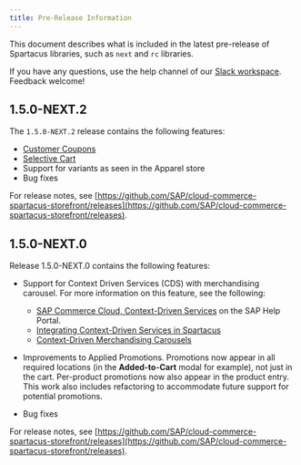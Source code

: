 ```yaml
---
title: Pre-Release Information
---
```


This document describes what is included in the latest pre-release of Spartacus libraries, such as `next` and `rc` libraries.

If you have any questions, use the help channel of our [Slack workspace](https://join.slack.com/t/spartacus-storefront/shared_invite/enQtNDM1OTI3OTMwNjU5LTg1NGVjZmFkZjQzODc1MzFhMjc3OTZmMzIzYzg0YjMwODJiY2YxYjA5MTE5NjVmN2E5NjMxNjEzMGNlMDRjMjU). Feedback welcome!

## 1.5.0-NEXT.2

The `1.5.0-NEXT.2` release contains the following features:

- [Customer Coupons](https://github.com/SAP/cloud-commerce-spartacus-storefront-docs/blob/develop/_pages/dev/features/customer-coupons.md)
- [Selective Cart](https://github.com/SAP/cloud-commerce-spartacus-storefront-docs/blob/develop/_pages/dev/features/selective-cart.md)
- Support for variants as seen in the Apparel store
- Bug fixes

For release notes, see [https://github.com/SAP/cloud-commerce-spartacus-storefront/releases](https://github.com/SAP/cloud-commerce-spartacus-storefront/releases).

## 1.5.0-NEXT.0

Release 1.5.0-NEXT.0 contains the following features:

- Support for Context Driven Services (CDS) with merchandising carousel. For more information on this feature, see the following:

    - [SAP Commerce Cloud, Context-Driven Services](https://help.sap.com/viewer/product/CONTEXT-DRIVEN_SERVICES) on the SAP Help Portal.
    - [Integrating Context-Driven Services in Spartacus](https://github.com/SAP/cloud-commerce-spartacus-storefront-docs/blob/doc/GH-488/_pages/install/integrations/cds-integration.md)
    - [Context-Driven Merchandising Carousels](https://github.com/SAP/cloud-commerce-spartacus-storefront-docs/blob/doc/GH-488/_pages/dev/features/cds-merchandising-carousels.md)

- Improvements to Applied Promotions. Promotions now appear in all required locations (in the **Added-to-Cart** modal for example), not just in the cart. Per-product promotions now also appear in the product entry. This work also includes refactoring to accommodate future support for potential promotions.

- Bug fixes 

For release notes, see [https://github.com/SAP/cloud-commerce-spartacus-storefront/releases](https://github.com/SAP/cloud-commerce-spartacus-storefront/releases).